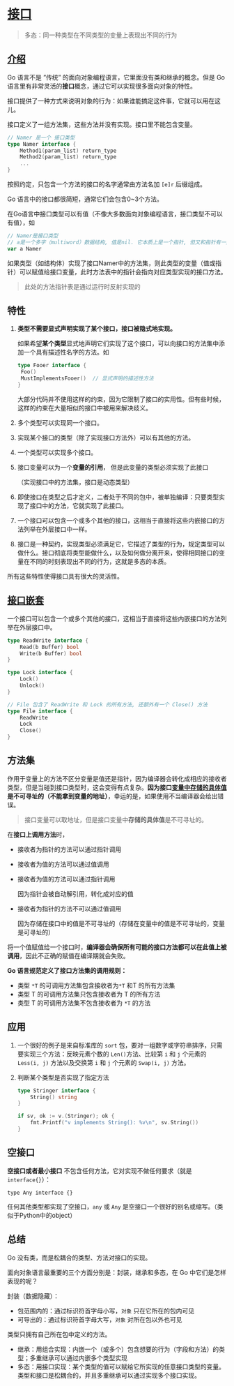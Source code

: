 # [接口](https://learnku.com/docs/the-way-to-go/what-is-the-111-interface/3647)

> 多态：同一种类型在不同类型的变量上表现出不同的行为



## [介绍](https://learnku.com/docs/the-way-to-go/what-is-the-111-interface/3647)

Go 语言不是 ”传统” 的面向对象编程语言，它里面没有类和继承的概念。但是 Go 语言里有非常灵活的**接口**概念，通过它可以实现很多面向对象的特性。

接口提供了一种方式来说明对象的行为：如果谁能搞定这件事，它就可以用在这儿。

接口定义了一组方法集，这些方法并没有实现。接口里不能包含变量。

```go
// Namer 是一个 接口类型
type Namer interface {
    Method1(param_list) return_type
    Method2(param_list) return_type
    ...
}
```

按照约定，只包含一个方法的接口的名字通常由方法名加 `[e]r` 后缀组成。

Go 语言中的接口都很简短，通常它们会包含0~3个方法。

在Go语言中接口类型可以有值（不像大多数面向对象编程语言，接口类型不可以有值），如

```go
// Namer是接口类型
// a是一个多字（multiword）数据结构, 值是nil. 它本质上是一个指针, 但又和指针有一定的差异
var a Namer
```

如果类型（如结构体）实现了接口Namer中的方法集，则此类型的变量（值或指针）可以赋值给接口变量，此时方法表中的指针会指向对应类型实现的接口方法。

> 此处的方法指针表是通过运行时反射实现的



## 特性

1. **类型不需要显式声明实现了某个接口，接口被隐式地实现。**

   如果希望**某个类型**显式地声明它们实现了这个接口，可以向接口的方法集中添加一个具有描述性名字的方法。如

   ```go
   type Fooer interface {
   	Foo()
   	MustImplementsFooer()  // 显式声明的描述性方法
   }
   ```

   大部分代码并不使用这样的约束，因为它限制了接口的实用性。但有些时候，这样的约束在大量相似的接口中被用来解决歧义。

2. 多个类型可以实现同一个接口。

3. 实现某个接口的类型（除了实现接口方法外）可以有其他的方法。

4. 一个类型可以实现多个接口。

5. 接口变量可以为一个**变量的引用**， 但是此变量的类型必须实现了此接口

   （实现接口中的方法集，接口是动态类型）

6. 即使接口在类型之后才定义，二者处于不同的包中，被单独编译：只要类型实现了接口中的方法，它就实现了此接口。

7. 一个接口可以包含一个或多个其他的接口，这相当于直接将这些内嵌接口的方法列举在外层接口中一样。

8. 接口是一种契约，实现类型必须满足它，它描述了类型的行为，规定类型可以做什么。接口彻底将类型能做什么，以及如何做分离开来，使得相同接口的变量在不同的时刻表现出不同的行为，这就是多态的本质。

所有这些特性使得接口具有很大的灵活性。



## [接口嵌套](https://learnku.com/docs/the-way-to-go/112-interface-nesting-interface/3648)

一个接口可以包含一个或多个其他的接口，这相当于直接将这些内嵌接口的方法列举在外层接口中。

```go
type ReadWrite interface {
    Read(b Buffer) bool
    Write(b Buffer) bool
}

type Lock interface {
    Lock()
    Unlock()
}

// File 包含了 ReadWrite 和 Lock 的所有方法, 还额外有一个 Close() 方法
type File interface {
    ReadWrite
    Lock
    Close()
}
```



## 方法集

作用于变量上的方法不区分变量是值还是指针，因为编译器会转化成相应的接收者类型，但是当碰到接口类型时，这会变得有点复杂。**因为接口<u>变量中存储的具体值</u>是不可寻址的（不能拿到变量的地址）**，幸运的是，如果使用不当编译器会给出错误。

> 接口变量可以取地址，但是接口变量中**存储的具体值**是不可寻址的。



在**接口上调用方法**时，

- 接收者为指针的方法可以通过指针调用

- 接收者为值的方法可以通过值调用

- 接收者为值的方法可以通过指针调用

  因为指针会被自动解引用，转化成对应的值

- 接收者为指针的方法不可以通过值调用

  因为存储在接口中的值是不可寻址的（存储在变量中的值是不可寻址的，变量是可寻址的）

将一个值赋值给一个接口时，**编译器会确保所有可能的接口方法都可以在此值上被调用**，因此不正确的赋值在编译期就会失败。



**Go 语言规范定义了接口方法集的调用规则：**

- 类型 `*T` 的可调用方法集包含接收者为`*T` 和T 的所有方法集
- 类型 T 的可调用方法集只包含接收者为 T 的所有方法
- 类型 T 的可调用方法集不包含接收者为 `*T` 的方法



## 应用

1. 一个很好的例子是来自标准库的 `sort` 包，要对一组数字或字符串排序，只需要实现三个方法：反映元素个数的 `Len()`方法、比较第 `i` 和 `j` 个元素的 `Less(i, j)` 方法以及交换第 `i` 和 `j` 个元素的 `Swap(i, j)` 方法。

2. 判断某个类型是否实现了指定方法

   ```go
   type Stringer interface {
       String() string
   }
   
   if sv, ok := v.(Stringer); ok {
       fmt.Printf("v implements String(): %v\n", sv.String())
   }
   ```




## 空接口

**空接口或者最小接口** 不包含任何方法，它对实现不做任何要求（就是`interface{}`）：

```
type Any interface {}
```

任何其他类型都实现了空接口，`any` 或 `Any` 是空接口一个很好的别名或缩写。（类似于Python中的object）



## 总结

Go 没有类，而是松耦合的类型、方法对接口的实现。

面向对象语言最重要的三个方面分别是：封装，继承和多态，在 Go 中它们是怎样表现的呢？

封装（数据隐藏）：

+ 包范围内的：通过标识符首字母小写，`对象` 只在它所在的包内可见
+ 可导出的：通过标识符首字母大写，`对象` 对所在包以外也可见



类型只拥有自己所在包中定义的方法。

- 继承：用组合实现：内嵌一个（或多个）包含想要的行为（字段和方法）的类型；多重继承可以通过内嵌多个类型实现
- 多态：用接口实现：某个类型的值可以赋给它所实现的任意接口类型的变量。类型和接口是松耦合的，并且多重继承可以通过实现多个接口实现。
